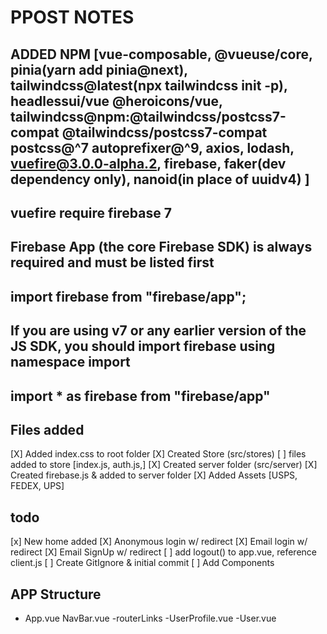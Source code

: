 # PPOST NOTES

## ADDED NPM [vue-composable, @vueuse/core, pinia(yarn add pinia@next), tailwindcss@latest(npx tailwindcss init -p), headlessui/vue @heroicons/vue, tailwindcss@npm:@tailwindcss/postcss7-compat @tailwindcss/postcss7-compat postcss@^7 autoprefixer@^9, axios, lodash, vuefire@3.0.0-alpha.2, firebase, faker(dev dependency only), nanoid(in place of uuidv4) ]

## vuefire require firebase 7
## Firebase App (the core Firebase SDK) is always required and must be listed first
## import firebase from "firebase/app";
## If you are using v7 or any earlier version of the JS SDK, you should import firebase using namespace import
## import * as firebase from "firebase/app"




## Files added

[X] Added index.css to root folder
[X] Created Store (src/stores)
    [ ] files added to store [index.js, auth.js,]
[X] Created server folder (src/server)
    [X] Created firebase.js & added to server folder
[X] Added Assets [USPS, FEDEX, UPS]

## todo

[x] New home added
[X] Anonymous login w/ redirect
[X] Email login w/ redirect
[X] Email SignUp w/ redirect
[ ] add logout() to app.vue, reference client.js
[ ] Create GitIgnore & initial commit
[ ] Add Components

## APP Structure

- App.vue
    NavBar.vue
        -routerLinks
        -UserProfile.vue
            -User.vue